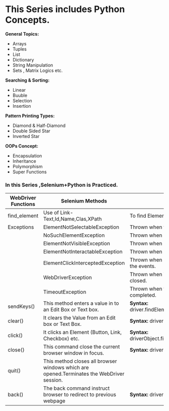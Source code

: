 # This Series includes Python Concepts.
**General Topics:** 
 - Arrays
 - Tuples 
 - List
 - Dictionary
 - String Manipulation
 - Sets , Matrix Logics etc.

**Searching & Sorting:**
 - Linear
 - Buuble 
 - Selection
 - Insertion

 **Pattern Printing Types:**
 - Diamond & Half-Diamond
 - Double Sided Star
 - Inverted Star

 **OOPs Concept:**
 - Encapsulation
 - Inheritance
 - Polymorphism
 - Super Functions
 
### In this Series ,Selenium+Python is Practiced.

 | **WebDriver Functions**  | **Selenium Methods** | **Usage**
 |--------------|----------------|--------------|
 | find_element | Use of Link-Text,Id,Name,Clas,XPath | To find Elements from HTML DOM 
 | Exceptions   | ElementNotSelectableException       | Thrown when trying to select an unselectable element.
 |              | NoSuchElementException              | Thrown when element couldn't be found
 |              | ElementNotVisibleException          | Thrown when existing element in DOM has a feature set as hidden     
 |              | ElementNotInteractableException     | Thrown when element is presented in DOM impossible to interact it.
 |              | ElementClickInterceptedException    | Thrown when element cant be completed as the element receiving the events.
 |              | WebDriverException                  | Thrown when WebDriver is performing action right after browser is closed.
 |              | TimeoutException                    | Thrown when there is not enough time for a command to be completed.
 | sendKeys()   | This method enters a value in to an Edit Box or Text box. | **Syntax:** driver.findElement(By.elementLocator(“value”)).sendkeys(“value”); 
 | clear()      | It clears the Value from an Edit box or Text Box.         | **Syntax:** driverObject.findElement(By.locatorname(“value”)).clear();
 | click()      | It clicks an Element (Button, Link, Checkbox) etc.        | **Syntax:** driverObject.findElement(By.ElementLocator(“LocatorValue”)).click();
 | close()      | This command close the current browser window in focus.   | **Syntax:** driver.close();
 | quit()       | This method closes all browser windows which are opened.Terminates the WebDriver session. |   
 | back()       | The back command instruct browser to redirect to previous webpage | **Syntax:** driver.navigate().back();
 

